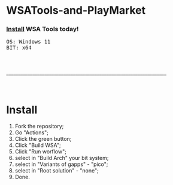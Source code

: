 # WSATools-and-PlayMarket


### <a href="#install">Install</a> WSA Tools today!

<kbd>
OS: Windows 11
  <br />
BIT: x64
</kbd>
  <br />  <br />  <br />  <br />
___________________________________________________________________
  <br />  <br />  <br />

# Install

1) Fork the repository;
2) Go "Actions";
3) Click the green button;
4) Click "Build WSA";
5) Click "Run worflow";
6) select in "Build Arch" your bit system;
7) select in "Variants of gapps" - "pico";
8) select in "Root solution" - "none";
9) Done.
